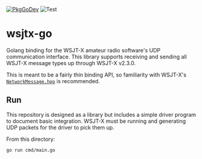 [![PkgGoDev](https://pkg.go.dev/badge/github.com/k0swe/wsjtx-go)](https://pkg.go.dev/github.com/k0swe/wsjtx-go)
![Test](https://github.com/k0swe/wsjtx-go/workflows/Test/badge.svg?branch=main)

# wsjtx-go

Golang binding for the WSJT-X amateur radio software's UDP communication interface. This library
supports receiving and sending all WSJT-X message types up through WSJT-X v2.3.0.

This is meant to be a fairly thin binding API, so familiarity with WSJT-X's
[`NetworkMessage.hpp`](https://sourceforge.net/p/wsjt/wsjtx/ci/8f99fcce/tree/Network/NetworkMessage.hpp)
is recommended.

## Run

This repository is designed as a library but includes a simple driver program to document basic
integration. WSJT-X must be running and generating UDP packets for the driver to pick them up.

From this directory:

```shell script
go run cmd/main.go
```
